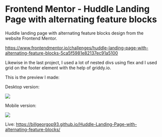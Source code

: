 # Frontend Mentor - Huddle Landing Page with alternating feature blocks 

Huddle landing page with alternating feature blocks design from the website Frontend Mentor.

https://www.frontendmentor.io/challenges/huddle-landing-page-with-alternating-feature-blocks-5ca5f5981e82137ec91a5100

Likewise in the last project, I used a lot of nested divs using flex and I used grid on the footer element with the help of griddy.io.

This is the preview I made:

Desktop version:

![](FinishedPreview.png)

Mobile version:

![](FinishedPreview-Mobile.png)


Live: https://billgeorgop93.github.io/Huddle-Landing-Page-with-alternating-feature-blocks/
